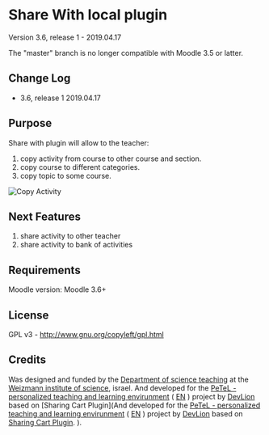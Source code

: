 Share With local plugin
============

Version 3.6, release 1 - 2019.04.17

The "master" branch is no longer compatible with Moodle 3.5 or latter.

Change Log
----------
* 3.6, release 1    2019.04.17

Purpose
-------

Share with plugin will allow to the teacher:
1. copy activity from course to other course and section.
2. copy course to different categories.
3. copy topic to some course.

![Copy Activity](https://blog.devlion.co/wp-content/uploads/sharewithPlugin.png) 

Next Features
------------
1. share activity to other teacher
2. share activity to bank of activities

Requirements
------------
Moodle version:  Moodle 3.6+

License
-------

GPL v3 - http://www.gnu.org/copyleft/gpl.html

Credits
-------

Was designed and funded by the [Department of science teaching](https://stwww1.weizmann.ac.il/en/) at the [Weizmann institute of science](http://www.weizmann.ac.il/pages/), israel.
And developed for the [PeTeL - personalized teaching and learning envirunment](https://stwww1.weizmann.ac.il/petel/) ( [EN](https://stwww1.weizmann.ac.il/en/?page_id=1246) ) project by [DevLion](https://blog.devlion.co/moodle-filter-team-work-tutorial/) based on [Sharing Cart Plugin](And developed for the [PeTeL - personalized teaching and learning envirunment](https://stwww1.weizmann.ac.il/petel/) ( [EN](https://stwww1.weizmann.ac.il/en/?page_id=1246) ) project by [DevLion](https://blog.devlion.co/moodle-filter-team-work-tutorial/) based on [Sharing Cart Plugin]().
).

